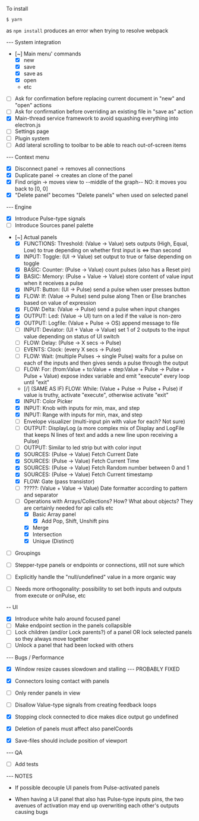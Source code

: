 To install

    $ yarn

as ```npm install``` produces an error when trying to resolve webpack


--- System integration

- [~] Main menu' commands
    - [x] new
    - [x] save
    - [x] save as
    - [x] open
    - etc
- [ ] Ask for confirmation before replacing current document in "new" and "open" actions
- [ ] Ask for confirmation before overriding an existing file in "save as" action
- [x] Main-thread service framework to avoid squashing everything into electron.js
- [ ] Settings page
- [ ] Plugin system
- [ ] Add lateral scrolling to toolbar to be able to reach out-of-screen items

--- Context menu

- [x] Disconnect panel -> removes all connections
- [x] Duplicate panel -> creates an clone of the panel
- [x] Find origin -> moves view to --middle of the graph-- NO: it moves you back to [0, 0]
- [x] "Delete panel" becomes "Delete panels" when used on selected panel

--- Engine

- [x] Introduce Pulse-type signals
- [ ] Introduce Sources panel palette
- [~] Actual panels
    - [x] FUNCTIONS: Threshold: (Value -> Value) sets outputs (High, Equal, Low) to true depending on whether first input is <=> than second
    - [x] INPUT: Toggle: (UI -> Value) set output to true or false depending on toggle
    - [x] BASIC: Counter: (Pulse -> Value) count pulses (also has a Reset pin)
    - [x] BASIC: Memory: (Pulse + Value -> Value) store content of value input when it receives a pulse
    - [x] INPUT: Button: (UI -> Pulse) send a pulse when user presses button
    - [x] FLOW: If: (Value -> Pulse) send pulse along Then or Else branches based on value of expression
    - [x] FLOW: Delta: (Value -> Pulse) send a pulse when input changes
    - [x] OUTPUT: Led: (Value -> UI) turn on a led if the value is non-zero
    - [x] OUTPUT: Logfile: (Value + Pulse -> OS) append message to file
    - [ ] INPUT: Deviator: (UI + Value -> Value) set 1 of 2 outputs to the input value depending on status of UI switch
    - [ ] FLOW: Delay: (Pulse -> X secs -> Pulse)
    - [ ] EVENTS: Clock: (every X secs -> Pulse)
    - [ ] FLOW: Wait: (multiple Pulses -> single Pulse) waits for a pulse on each of the inputs and then gives sends a pulse through the output
    - [ ] FLOW: For: (from:Value + to:Value + step:Value + Pulse -> Pulse + Pulse + Value) expose index variable and emit "execute" every loop until "exit"
    - [/] (SAME AS IF) FLOW: While: (Value + Pulse -> Pulse + Pulse) if value is truthy, activate "execute", otherwise activate "exit"
    - [x] INPUT: Color Picker
    - [x] INPUT: Knob with inputs for min, max, and step
    - [x] INPUT: Range with inputs for min, max, and step
    - [ ] Envelope visualizer (multi-input pin with value for each? Not sure)
    - [ ] OUTPUT: DisplayLog (a more complex mix of Display and LogFile that keeps N lines of text and adds a new line upon receiving a Pulse)
    - [ ] OUTPUT: Similar to led strip but with color input
    - [x] SOURCES: (Pulse -> Value) Fetch Current Date
    - [x] SOURCES: (Pulse -> Value) Fetch Current Time
    - [x] SOURCES: (Pulse -> Value) Fetch Random number between 0 and 1
    - [x] SOURCES: (Pulse -> Value) Fetch Current timestamp
    - [x] FLOW: Gate (pass transistor)
    - [ ] ?????: (Value + Value -> Value) Date formatter according to pattern and separator
    - [ ] Operations with Arrays/Collections? How? What about objects? They are certainly needed for api calls etc
        - [x] Basic Array panel
            - [x] Add Pop, Shift, Unshift pins
        - [x] Merge
        - [x] Intersection
        - [x] Unique (Distinct)
- [ ] Groupings
- [ ] Stepper-type panels or endpoints or connections, still not sure which
- [ ] Explicitly handle the "null/undefined" value in a more organic way

- [ ] Needs more orthogonality: possibility to set both inputs and outputs from execute or onPulse, etc

-- UI

- [x] Introduce white halo around focused panel
- [ ] Make endpoint section in the panels collapsible
- [ ] Lock children (and/or Lock parents?) of a panel OR lock selected panels so they always move together
- [ ] Unlock a panel that had been locked with others

--- Bugs / Performance

- [x] Window resize causes slowdown and stalling --- PROBABLY FIXED
- [x] Connectors losing contact with panels

- [ ] Only render panels in view
- [ ] Disallow Value-type signals from creating feedback loops
- [x] Stopping clock connected to dice makes dice output go undefined
- [x] Deletion of panels must affect also panelCoords
- [x] Save-files should include position of viewport

--- QA

- [ ] Add tests


--- NOTES

- If possible decouple UI panels from Pulse-activated panels

- When having a UI panel that also has Pulse-type inputs pins, the two avenues of activation may end up overwriting each other's outputs causing bugs